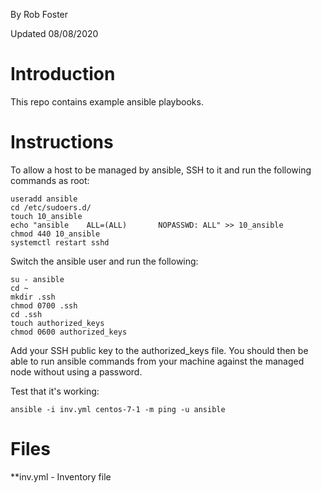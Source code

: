 By Rob Foster

Updated 08/08/2020

# Introduction
This repo contains example ansible playbooks.

# Instructions
To allow a host to be managed by ansible, SSH to it and run the following commands as root:
```
useradd ansible
cd /etc/sudoers.d/
touch 10_ansible
echo "ansible    ALL=(ALL)       NOPASSWD: ALL" >> 10_ansible
chmod 440 10_ansible
systemctl restart sshd
```
Switch the ansible user and run the following:
```
su - ansible
cd ~
mkdir .ssh
chmod 0700 .ssh
cd .ssh
touch authorized_keys
chmod 0600 authorized_keys
```
Add your SSH public key to the authorized_keys file. You should then be able to run ansible commands from your machine against the managed node without using a password.

Test that it's working:
```
ansible -i inv.yml centos-7-1 -m ping -u ansible
```

# Files
**inv.yml - Inventory file